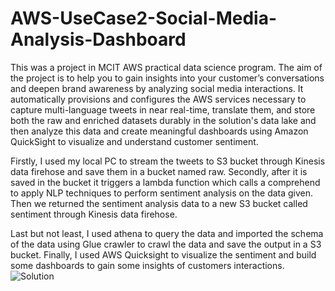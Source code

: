 # AWS-UseCase2-Social-Media-Analysis-Dashboard

This was a project in MCIT AWS practical data science program. The aim of the project is to help you to gain insights into your customer’s conversations and deepen brand awareness by analyzing social media interactions. It automatically provisions and configures the AWS services necessary to capture multi-language tweets in near real-time, translate them, and store both the raw and enriched datasets durably in the solution's data lake and then analyze this data and create meaningful dashboards using Amazon QuickSight to visualize and understand customer sentiment.

Firstly, I used my local PC to stream the tweets to S3 bucket through Kinesis data firehose and save them in a bucket named raw. Secondly, after it is saved in the bucket it triggers a lambda function which calls a comprehend to apply NLP techniques to perform sentiment analysis on the data given. Then we returned the sentiment analysis data to a new S3 bucket called sentiment through Kinesis data firehose.

Last but not least, I used athena to query the data and imported the schema of the data using Glue crawler to crawl the data and save the output in a S3 bucket. Finally, I used AWS Quicksight to visualize the sentiment and build some dashboards to gain some insights of customers interactions.
![Solution](https://user-images.githubusercontent.com/86932668/174322537-7ca9f503-3c0c-4b88-9cd7-3a855465ce8b.png)
